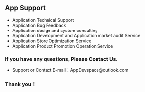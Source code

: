 ## App Support

<ul>
    <li>Application Technical Support</li>
    <li>Application Bug Feedback</li>
    <li>Application design and system consulting</li>
    <li>Application Development and Application market audit Service</li>
    <li>Application Store Optimization Service</li>
    <li>Application Product Promotion Operation Service</li>
</ul>

### If you have any questions, Please Contact Us.
<ul>
    <li>Support or Contact E-mail：AppDevspace@outlook.com
</ul>

### Thank you！


